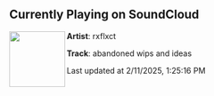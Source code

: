 ## Currently Playing on SoundCloud

[<img align="left" width="100" src="https://i1.sndcdn.com/artworks-4cPZcRnvLUW22u7J-ragqKg-t500x500.png">](https://soundcloud.com/rxflxct2/trash-comp)

**Artist**: rxflxct 

**Track**: abandoned wips and ideas

Last updated at 2/11/2025, 1:25:16 PM
